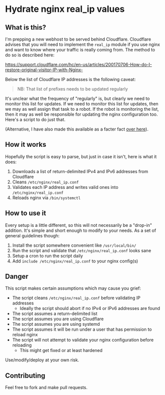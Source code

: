 # Hydrate nginx real\_ip values

## What is this?

I'm prepping a new webhost to be served behind Cloudflare. Cloudflare advises that you will need to implement the `real_ip` module if you use nginx and want to know where your traffic is really coming from. The method to do so is described here:

https://support.cloudflare.com/hc/en-us/articles/200170706-How-do-I-restore-original-visitor-IP-with-Nginx-

Below the list of Cloudflare IP addresses is the following caveat:

> NB: That list of prefixes needs to be updated regularly

It's unclear what the frequency of "regularly" is, but clearly we need to monitor this list for updates. If we need to monitor this list for updates, then we may as well assign that task to a robot. If the robot is monitoring the list, then it may as well be responsible for updating the nginx configuration too. Here's a script to do just that.

(Alternative, I have also made this available as a facter fact [over here](https://github.com/byronwolfman/real_ip_facter)).

## How it works

Hopefully the script is easy to parse, but just in case it isn't, here is what it does:

1. Downloads a list of return-delimited IPv4 and IPv6 addresses from Cloudflare
1. Cleans `/etc/nginx/real_ip.conf`
1. Validates each IP address and writes valid ones into `/etc/nginx/real_ip.conf`
1. Reloads nginx via `/bin/systemctl`

## How to use it

Every setup is a little different, so this will not necessarily be a "drop-in" addition. It's simple and short enough to modify to your needs. As a set of general guidelines though:

1. Install the script somewhere convenient like `/usr/local/bin/`
1. Run the script and validate that `/etc/nginx/real_ip.conf` looks sane
1. Setup a cron to run the script daily
1. Add `include /etc/nginx/real_ip.conf` to your nginx config(s)



## Danger

This script makes certain assumptions which may cause you grief:

- The script cleans `/etc/nginx/real_ip.conf` before validating IP addresses
  - Ideally the script should abort if no IPv4 or IPv6 addresses are found
- The script assumes a return-delimited list
- The script assumes you are using Cloudflare
- The script assumes you are using systemd
- The script assumes it will be run under a user that has permission to reload nginx
- The script will not attempt to validate your nginx configuration before reloading
  - This might get fixed or at least hardened

Use/modify/deploy at your own risk.

## Contributing

Feel free to fork and make pull requests.
